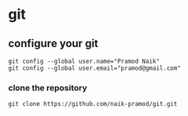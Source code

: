 # git


## configure your git 

```
git config --global user.name="Pramod Naik"
git config --global user.email="pramod@gmail.com"
 ```

### clone the repository

```
git clone https://github.com/naik-pramod/git.git

```